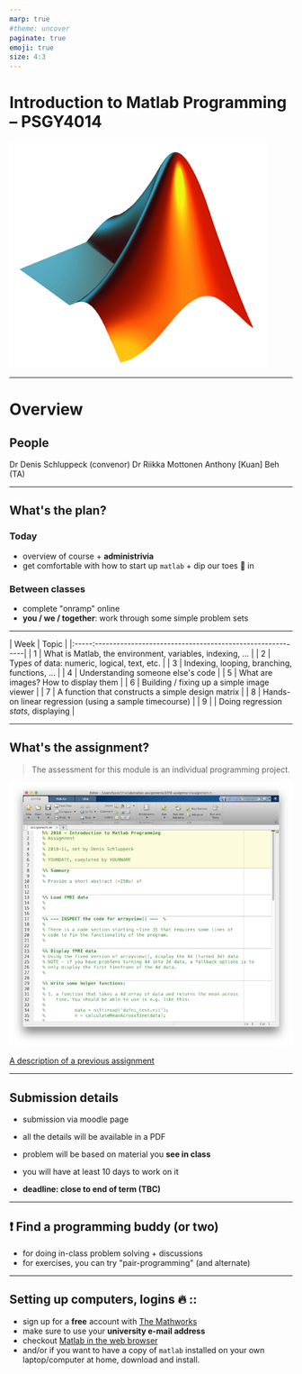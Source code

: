 ```yaml
---
marp: true
#theme: uncover
paginate: true
emoji: true
size: 4:3
---
```



# Introduction to Matlab Programming – PSGY4014
<!-- page_number: true -->

![width:400px](images/64848_wl_cc_logo_membrane_2002_wl.png)

---
# Overview

## People
Dr Denis Schluppeck (convenor)
Dr Riikka Mottonen
Anthony [Kuan] Beh (TA)

---

## What's the plan?

### Today

- overview of course + **administrivia** 
- get comfortable with how to start up `matlab`  + dip our toes :feet: in

### Between classes

- complete "onramp" online
- **you / we / together**: work through some simple problem sets 

---

| Week                   | Topic                                |
|:-----:----------------------------------------------------------|
| 1    |  What is Matlab, the environment, variables, indexing, ... |
| 2    |  Types of data: numeric, logical, text, etc.               |
| 3    |  Indexing, looping, branching, functions, ...              |
| 4    |  Understanding someone else's code                         |
| 5   |  What are images? How to display them                      |
| 6   |  Building / fixing up a simple image viewer                |
| 7   | A function that constructs a simple design matrix         |
| 8   |  Hands-on linear regression (using a sample timecourse)    |
| 9   |  | Doing regression *stats*, displaying                      |

---

## What's the assignment?


> The assessment for this module is an individual programming project.

![w:300px](images/assignment.png) 

[A description of a previous assignment](2018-assignment.pdf)

---

## Submission details

- submission via moodle page
- all the details will be available in a PDF
- problem will be based on material you **see in class**
- you will have at least 10 days to work on it

- **deadline: close to end of term (TBC)** 


---


## :exclamation: Find a programming buddy (or two)

- for doing in-class problem solving + discussions
- for exercises, you can try "pair-programming" (and alternate)


---

## Setting up computers, logins :fire: ::

- sign up for a **free** account with [The Mathworks](https://www.mathworks.com)
- make sure to use your **university e-mail address**
- checkout [Matlab in the web browser](https://matlab.mathworks.com)
- and/or if you want to have a copy of ``matlab`` installed on your own laptop/computer at home, download and install.




